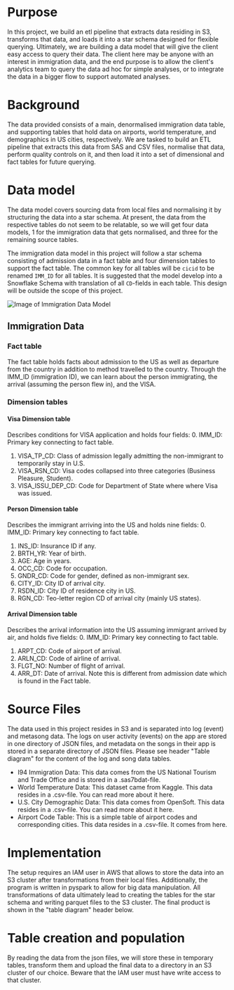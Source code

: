 # Purpose
In this project, we build an etl pipeline that extracts data residing in S3, transforms that data, and loads it into a star schema designed for flexible querying. Ultimately, we are building a data model that will give the client easy access to query their data. The client here may be anyone with an interest in immigration data, and the end purpose is to allow the client's analytics team to query the data ad hoc for simple analyses, or to integrate the data in a bigger flow to support automated analyses.

# Background
The data provided consists of a main, denormalised immigration data table, and supporting tables that hold data on airports, world temperature, and demographics in US cities, respectively. We are tasked to build an ETL pipeline that extracts this data from SAS and CSV files, normalise that data, perform quality controls on it, and then load it into a set of dimensional and fact tables for future querying.

# Data model
The data model covers sourcing data from local files and normalising it by structuring the data into a star schema. At present, the data from the respective tables do not seem to be relatable, so we will get four data models, 1 for the immigration data that gets normalised, and three for the remaining source tables.

The immigration data model in this project will follow a star schema consisting of admission data in a fact table and four dimension tables to support the fact table. The common key for all tables will be `cicid` to be renamed `IMM_ID` for all tables. It is suggested that the model develop into a Snowflake Schema with translation of all `CD`-fields in each table. This design will be outside the scope of this project.

![Image of Immigration Data Model]('imm_data.jpg')

## Immigration Data

### Fact table
The fact table holds facts about admission to the US as well as departure from the country in addition to method travelled to the country. Through the IMM_ID (immigration ID), we can learn about the person immigrating, the arrival (assuming the person flew in), and the VISA.

### Dimension tables

#### Visa Dimension table
Describes conditions for VISA application and holds four fields:
0. IMM_ID: Primary key connecting to fact table.
1. VISA_TP_CD: Class of admission legally admitting the non-immigrant to temporarily stay in U.S.
2. VISA_RSN_CD: Visa codes collapsed into three categories (Business Pleasure, Student).
3. VISA_ISSU_DEP_CD: Code for Department of State where where Visa was issued.

#### Person Dimension table
Describes the immigrant arriving into the US and holds nine fields:
0. IMM_ID: Primary key connecting to fact table.
1. INS_ID: Insurance ID if any.
2. BRTH_YR: Year of birth.
3. AGE: Age in years.
4. OCC_CD: Code for occupation.
5. GNDR_CD: Code for gender, defined as non-immigrant sex.
6. CITY_ID: City ID of arrival city.
7. RSDN_ID: City ID of residence city in US.
8. RGN_CD: Teo-letter region CD of arrival city (mainly US states).

#### Arrival Dimension table
Describes the arrival information into the US assuming immigrant arrived by air, and holds five fields:
0. IMM_ID: Primary key connecting to fact table.
1. ARPT_CD: Code of airport of arrival.
2. ARLN_CD: Code of airline of arrival.
3. FLGT_NO: Number of flight of arrival.
4. ARR_DT: Date of arrival. Note this is different from admission date which is found in the Fact table.

# Source Files
The data used in this project resides in S3 and is separated into log (event) and metasong data. The logs on user activity (events) on the app are stored in one directory of JSON files, and metadata on the songs in their app is stored in a separate directory of JSON files. Please see header "Table diagram" for the content of the log and song data tables.

- I94 Immigration Data: This data comes from the US National Tourism and Trade Office and is stored in a .sas7bdat-file.
- World Temperature Data: This dataset came from Kaggle. This data resides in a .csv-file. You can read more about it here.
- U.S. City Demographic Data: This data comes from OpenSoft. This data resides in a .csv-file. You can read more about it here.
- Airport Code Table: This is a simple table of airport codes and corresponding cities. This data resides in a .csv-file. It comes from here.

# Implementation
The setup requires an IAM user in AWS that allows to store the data into an S3 cluster after transformations from their local files. Additionally, the program is written in pyspark to allow for big data manipulation. All transformations of data ultimately lead to creating the tables for the star schema and writing parquet files to the S3 cluster. The final product is shown in the "table diagram" header below.

# Table creation and population
By reading the data from the json files, we will store these in temporary tables, transform them and upload the final data to a directory in an S3 cluster of our choice. Beware that the IAM user must have write access to that cluster.
